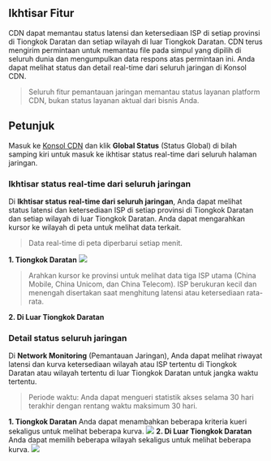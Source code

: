 ## Ikhtisar Fitur
CDN dapat memantau status latensi dan ketersediaan ISP di setiap provinsi di Tiongkok Daratan dan setiap wilayah di luar Tiongkok Daratan. CDN terus mengirim permintaan untuk memantau file pada simpul yang dipilih di seluruh dunia dan mengumpulkan data respons atas permintaan ini. Anda dapat melihat status dan detail real-time dari seluruh jaringan di Konsol CDN.
>Seluruh fitur pemantauan jaringan memantau status layanan platform CDN, bukan status layanan aktual dari bisnis Anda.

## Petunjuk
Masuk ke [Konsol CDN](https://console.cloud.tencent.com/cdn) dan klik **Global Status** (Status Global) di bilah samping kiri untuk masuk ke ikhtisar status real-time dari seluruh halaman jaringan.

### Ikhtisar status real-time dari seluruh jaringan
Di **Ikhtisar status real-time dari seluruh jaringan**, Anda dapat melihat status latensi dan ketersediaan ISP di setiap provinsi di Tiongkok Daratan dan setiap wilayah di luar Tiongkok Daratan. Anda dapat mengarahkan kursor ke wilayah di peta untuk melihat data terkait.
>Data real-time di peta diperbarui setiap menit.

**1. Tiongkok Daratan**
![](https://main.qcloudimg.com/raw/b7a54f611db4c89ac4e9812f3266bf26.png)
>Arahkan kursor ke provinsi untuk melihat data tiga ISP utama (China Mobile, China Unicom, dan China Telecom). ISP berukuran kecil dan menengah disertakan saat menghitung latensi atau ketersediaan rata-rata.

**2. Di Luar Tiongkok Daratan**

### Detail status seluruh jaringan
Di **Network Monitoring** (Pemantauan Jaringan), Anda dapat melihat riwayat latensi dan kurva ketersediaan wilayah atau ISP tertentu di Tiongkok Daratan atau wilayah tertentu di luar Tiongkok Daratan untuk jangka waktu tertentu.
>Periode waktu: Anda dapat mengueri statistik akses selama 30 hari terakhir dengan rentang waktu maksimum 30 hari.

**1. Tiongkok Daratan**
Anda dapat menambahkan beberapa kriteria kueri sekaligus untuk melihat beberapa kurva.
![](https://main.qcloudimg.com/raw/85566d6b41e3e59a57b00e237119752b.png)
**2. Di Luar Tiongkok Daratan**
Anda dapat memilih beberapa wilayah sekaligus untuk melihat beberapa kurva.
![](https://main.qcloudimg.com/raw/dc7f30fa6f105c4161a55ef5d4a319c2.png)

   

   

